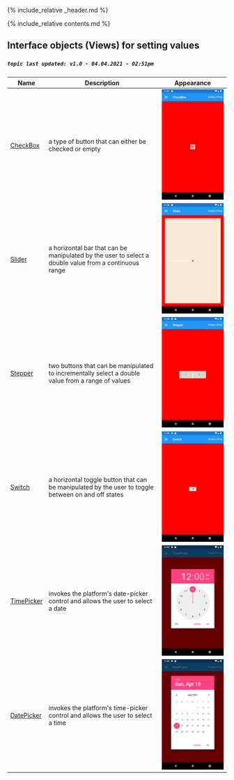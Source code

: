 {% include_relative _header.md %}

{% include_relative contents.md %}

Interface objects (Views) for setting values
------
##### `topic last updated: v1.0 - 04.04.2021 - 02:51pm`

| Name                                          | Description                                                                                           | Appearance                                                        |
|-----------------------------------------------|-------------------------------------------------------------------------------------------------------|-------------------------------------------------------------------|
| [CheckBox](view-if-set-CheckBox.md)     | a type of button that can either be checked or empty                                                  | <img src="images/views/CheckBox-adr-styled.png" width="300">      |
| [Slider](view-if-set-TimePicker.md)     | a horizontal bar that can be manipulated by the user to select a double value from a continuous range | <img src="images/views/Slider-adr-styled.png" width="300">        |
| [Stepper](view-if-set-TimePicker.md)    | two buttons that can be manipulated to incrementally select a double value from a range of values     | <img src="images/views/Stepper-adr-styled.png" width="300">       |
| [Switch](view-if-set-TimePicker.md)     | a horizontal toggle button that can be manipulated by the user to toggle between on and off states    | <img src="images/views/Switch-adr-styled.png" width="300">        |
| [TimePicker](view-if-set-TimePicker.md) | invokes the platform's date-picker control and allows the user to select a date                       | <img src="images/views/TimePicker-adr-styled.png" width="300">    |
| [DatePicker](view-if-set-TimePicker.md) | invokes the platform's time-picker control and allows the user to select a time                       | <img src="images/views/DatePicker-adr-styled.png" width="300">    |